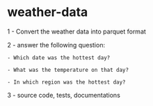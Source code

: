# weather-data

1 - Convert the weather data into parquet format

2 - answer the following question:

    - Which date was the hottest day?

    - What was the temperature on that day?

    - In which region was the hottest day?

3 - source code, tests, documentations
